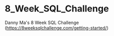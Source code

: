 # 8_Week_SQL_Challenge
Danny Ma's 8 Week SQL Challenge (https://8weeksqlchallenge.com/getting-started/)
